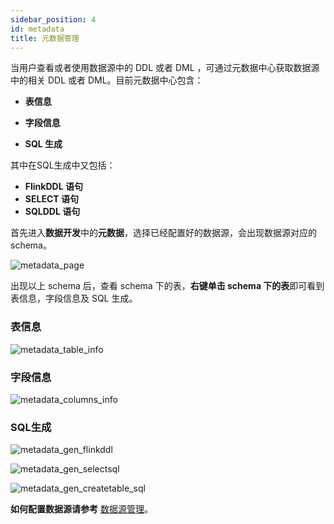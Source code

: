 ```yaml
---
sidebar_position: 4
id: metadata
title: 元数据管理
---
```



当用户查看或者使用数据源中的 DDL 或者 DML ，可通过元数据中心获取数据源中的相关 DDL 或者 DML。目前元数据中心包含：

- **表信息**

- **字段信息**

- **SQL 生成**

其中在SQL生成中又包括：

- **FlinkDDL 语句**
- **SELECT 语句**
- **SQLDDL 语句**

首先进入**数据开发**中的**元数据**，选择已经配置好的数据源，会出现数据源对应的schema。

![metadata_page](http://www.aiwenmo.com/dinky/docs/zh-CN/administrator-guide/metadata/metadata_page.png)


出现以上 schema 后，查看 schema 下的表，**右键单击 schema 下的表**即可看到表信息，字段信息及 SQL 生成。

### 表信息
![metadata_table_info](http://www.aiwenmo.com/dinky/docs/zh-CN/administrator-guide/metadata/metadata_table_info.png)

### 字段信息
![metadata_columns_info](http://www.aiwenmo.com/dinky/docs/zh-CN/administrator-guide/metadata/metadata_columns_info.png)

### SQL生成
![metadata_gen_flinkddl](http://www.aiwenmo.com/dinky/docs/zh-CN/administrator-guide/metadata/metadata_gen_flinkddl.png)

![metadata_gen_selectsql](http://www.aiwenmo.com/dinky/docs/zh-CN/administrator-guide/metadata/metadata_gen_selectsql.png)

![metadata_gen_createtable_sql](http://www.aiwenmo.com/dinky/docs/zh-CN/administrator-guide/metadata/metadata_gen_createtable_sql.png)


**如何配置数据源请参考** [数据源管理](/zh-CN/administrator-guide/registerCenter/datasource_manage.md)。




